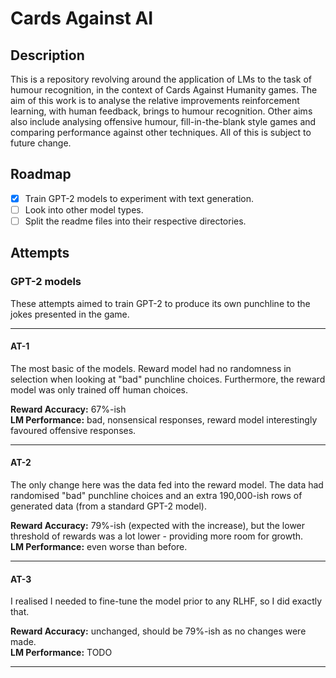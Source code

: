# Cards Against AI

## Description
This is a repository revolving around the application of LMs to the task of humour recognition, in the context of Cards Against Humanity games. The aim of this work is to analyse the relative improvements reinforcement learning, with human feedback, brings to humour recognition. Other aims also include analysing offensive humour, fill-in-the-blank style games and comparing performance against other techniques. All of this is subject to future change.

## Roadmap
- [X] Train GPT-2 models to experiment with text generation.
- [ ] Look into other model types.
- [ ] Split the readme files into their respective directories.

## Attempts
### GPT-2 models
These attempts aimed to train GPT-2 to produce its own punchline to the jokes presented in the game.

---

#### AT-1
The most basic of the models. Reward model had no randomness in selection when looking at "bad" punchline choices. Furthermore, the reward model was only trained off human choices.

<b>Reward Accuracy:</b> 67%-ish <br>
<b>LM Performance:</b> bad, nonsensical responses, reward model interestingly favoured offensive responses.

---

#### AT-2
The only change here was the data fed into the reward model. The data had randomised "bad" punchline choices and an extra 190,000-ish rows of generated data (from a standard GPT-2 model).

<b>Reward Accuracy:</b> 79%-ish (expected with the increase), but the lower threshold of rewards was a lot lower - providing more room for growth. <br>
<b>LM Performance:</b> even worse than before.

---

#### AT-3
I realised I needed to fine-tune the model prior to any RLHF, so I did exactly that.

<b>Reward Accuracy:</b> unchanged, should be 79%-ish as no changes were made. <br>
<b>LM Performance:</b> TODO

---

####

